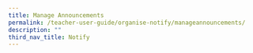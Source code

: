```yaml
---
title: Manage Announcements
permalink: /teacher-user-guide/organise-notify/manageannouncements/
description: ""
third_nav_title: Notify
---
```

